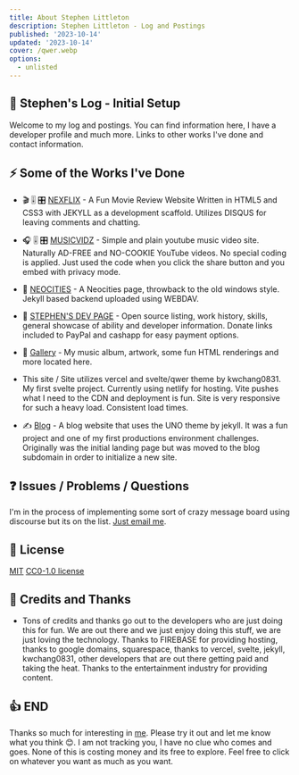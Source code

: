 ```yaml
---
title: About Stephen Littleton
description: Stephen Littleton - Log and Postings
published: '2023-10-14'
updated: '2023-10-14'
cover: /qwer.webp
options:
  - unlisted
---
```

<script lang="en">
  import Confetti from 'svelte-confetti'
</script>

 <Confetti infinite />

## 🎉 Stephen's Log - Initial Setup

Welcome to my log and postings. You can find information here, I have a developer profile and much more. Links to other works I've done and contact information.

## ⚡ Some of the Works I've Done

- 🎬 🎚 🎛 [NEXFLIX](https://nexflix.stephenlittleton.com/intro.html) - A Fun Movie Review Website Written in HTML5 and CSS3 with JEKYLL as a development scaffold. Utilizes DISQUS for leaving comments and chatting. 

- 🎧 🎚 🎛 [MUSICVIDZ](https://musicvidz.stephenlittleton.com/) - Simple and plain youtube music video site. Naturally AD-FREE and NO-COOKIE YouTube videos. No special coding is applied. Just used the code when you click the share button and you embed with privacy mode. 

- 🧪 [NEOCITIES](https://stephen730.neocities.org) - A Neocities page, throwback to the old windows style. Jekyll based backend uploaded using WEBDAV. 

- 🧮 [STEPHEN'S DEV PAGE](https://dev.stephenlittleton.com) - Open source listing, work history, skills, general showcase of ability and developer information. Donate links included to PayPal and cashapp for easy payment options.

- 📱 [Gallery](https://gallery.stephenlittleton.com) - My music album, artwork, some fun HTML renderings and more located here.

-  This site / Site utilizes vercel and svelte/qwer theme by kwchang0831. My first svelte project. Currently using netlify for hosting. Vite pushes what I need to the CDN and deployment is fun. Site is very responsive for such a heavy load. Consistent load times.

- ✍️ [Blog](https://blog.stephenlittleton.com) - A blog website that uses the UNO theme by jekyll. It was a fun project and one of my first productions environment challenges. Originally was the initial landing page but was moved to the blog subdomain in order to initialize a new site.

## ❓ Issues / Problems / Questions

I'm in the process of implementing some sort of crazy message board using discourse but its on the list. [Just email me](mailto:stephen@stephenlittleton.com).

## 📝 License

[MIT](https://github.com/stephenxxxx/sllog/blob/main/LICENSE)
[CC0-1.0 license ](https://github.com/stephenlittleton/sllog/blob/main/LICENSE)

## 🙏 Credits and Thanks

- Tons of credits and thanks go out to the developers who are just doing this for fun. We are out there and we just enjoy doing this stuff, we are just loving the technology. Thanks to FIREBASE for providing hosting, thanks to google domains, squarespace, thanks to vercel, svelte, jekyll, kwchang0831, other developers that are out there getting paid and taking the heat. Thanks to the entertainment industry for providing content. 

## 👍 END

Thanks so much for interesting in [me](https://flickr.com/stephen730). Please try it out and let me know what you think 😊. I am not tracking you, I have no clue who comes and goes. None of this is costing money and its free to explore. Feel free to click on whatever you want as much as you want.
